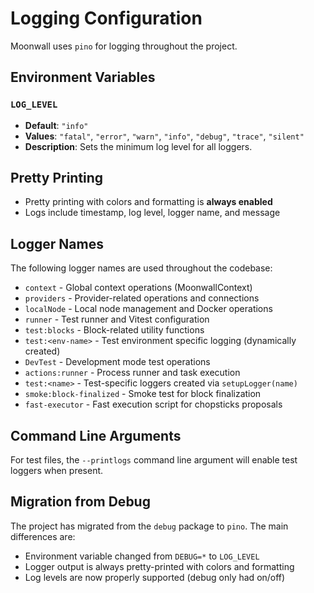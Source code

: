 # Logging Configuration

Moonwall uses `pino` for logging throughout the project.

## Environment Variables

### `LOG_LEVEL`

- **Default**: `"info"`
- **Values**: `"fatal"`, `"error"`, `"warn"`, `"info"`, `"debug"`, `"trace"`, `"silent"`
- **Description**: Sets the minimum log level for all loggers.

## Pretty Printing

- Pretty printing with colors and formatting is **always enabled**
- Logs include timestamp, log level, logger name, and message

## Logger Names

The following logger names are used throughout the codebase:

- `context` - Global context operations (MoonwallContext)
- `providers` - Provider-related operations and connections
- `localNode` - Local node management and Docker operations
- `runner` - Test runner and Vitest configuration
- `test:blocks` - Block-related utility functions
- `test:<env-name>` - Test environment specific logging (dynamically created)
- `DevTest` - Development mode test operations
- `actions:runner` - Process runner and task execution
- `test:<name>` - Test-specific loggers created via `setupLogger(name)`
- `smoke:block-finalized` - Smoke test for block finalization
- `fast-executor` - Fast execution script for chopsticks proposals

## Command Line Arguments

For test files, the `--printlogs` command line argument will enable test loggers when present.

## Migration from Debug

The project has migrated from the `debug` package to `pino`. The main differences are:

- Environment variable changed from `DEBUG=*` to `LOG_LEVEL`
- Logger output is always pretty-printed with colors and formatting
- Log levels are now properly supported (debug only had on/off)